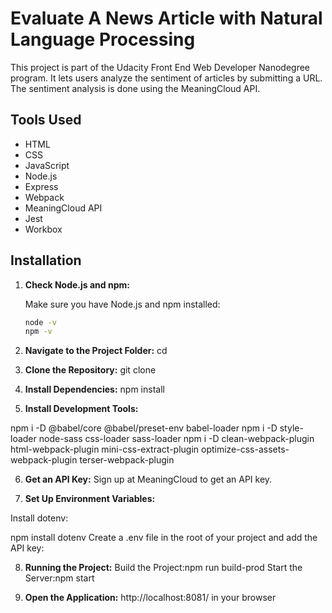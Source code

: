 
# Evaluate A News Article with Natural Language Processing

This project is part of the Udacity Front End Web Developer Nanodegree program. It lets users analyze the sentiment of articles by submitting a URL. The sentiment analysis is done using the MeaningCloud API.

## Tools Used

- HTML
- CSS
- JavaScript
- Node.js
- Express
- Webpack
- MeaningCloud API
- Jest
- Workbox

## Installation

1. **Check Node.js and npm:**

   Make sure you have Node.js and npm installed:

   ```bash
   node -v
   npm -v

2. **Navigate to the Project Folder:**
  cd <project directory>

3. **Clone the Repository:** 
  git clone <repo>

4. **Install Dependencies:**
  npm install

5. **Install Development Tools:**

npm i -D @babel/core @babel/preset-env babel-loader
npm i -D style-loader node-sass css-loader sass-loader
npm i -D clean-webpack-plugin html-webpack-plugin mini-css-extract-plugin optimize-css-assets-webpack-plugin terser-webpack-plugin


6. **Get an API Key:**
  Sign up at MeaningCloud to get an API key.

7. **Set Up Environment Variables:**

Install dotenv:

npm install dotenv
Create a .env file in the root of your project and add the API key:

8. **Running the Project:**
Build the Project:npm run build-prod
Start the Server:npm start


9. **Open the Application:**
  http://localhost:8081/ in your browser